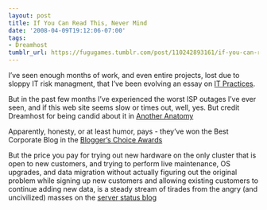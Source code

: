 ```yaml
---
layout: post
title: If You Can Read This, Never Mind
date: '2008-04-09T19:12:06-07:00'
tags:
- Dreamhost
tumblr_url: https://fugugames.tumblr.com/post/110242893161/if-you-can-read-this-never-mind
---
```

I’ve seen enough months of work, and even entire projects, lost due to sloppy IT risk managment, that I’ve been evolving an essay on [IT Practices](http://www.technicat.com/writing/it.html).

But in the past few months I’ve experienced the worst ISP outages I’ve ever seen, and if this web site seems slow or times out, well, yes. But credit Dreamhost for being candid about it in [Another Anatomy](http://blog.dreamhost.com/2008/04/07/another-anatomy/)

Apparently, honesty, or at least humor, pays - they’ve won the Best Corporate Blog in the [Blogger’s Choice Awards](http://www.bloggerschoiceawards.com/)

But the price you pay for trying out new hardware on the only cluster that is open to new customers, and trying to perform live maintenance, OS upgrades, and data migration without actually figuring out the original problem while signing up new customers and allowing existing customers to continue adding new data, is a steady stream of tirades from the angry (and uncivilized) masses on the [server status blog](http://www.dreamhoststatus.com/)

